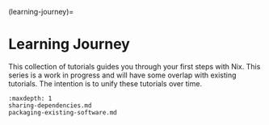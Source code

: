 (learning-journey)=
# Learning Journey

This collection of tutorials guides you through your first steps with Nix.
This series is a work in progress and will have some overlap with existing tutorials.
The intention is to unify these tutorials over time.

```{toctree}
:maxdepth: 1
sharing-dependencies.md
packaging-existing-software.md
```

